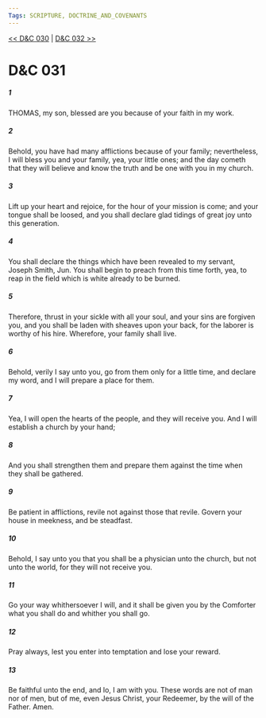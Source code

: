 ```yaml
---
Tags: SCRIPTURE, DOCTRINE_AND_COVENANTS
---
```


[<< D&C 030](DOCTRINE_AND_COVENANTS/D&C_030.md) | [D&C 032 >>](DOCTRINE_AND_COVENANTS/D&C_032.md)

# D&C 031

##### 1

THOMAS, my son, blessed are you because of your faith in my work.

##### 2

Behold, you have had many afflictions because of your family; nevertheless, I will bless you and your family, yea, your little ones; and the day cometh that they will believe and know the truth and be one with you in my church.

##### 3

Lift up your heart and rejoice, for the hour of your mission is come; and your tongue shall be loosed, and you shall declare glad tidings of great joy unto this generation.

##### 4

You shall declare the things which have been revealed to my servant, Joseph Smith, Jun. You shall begin to preach from this time forth, yea, to reap in the field which is white already to be burned.

##### 5

Therefore, thrust in your sickle with all your soul, and your sins are forgiven you, and you shall be laden with sheaves upon your back, for the laborer is worthy of his hire. Wherefore, your family shall live.

##### 6

Behold, verily I say unto you, go from them only for a little time, and declare my word, and I will prepare a place for them.

##### 7

Yea, I will open the hearts of the people, and they will receive you. And I will establish a church by your hand;

##### 8

And you shall strengthen them and prepare them against the time when they shall be gathered.

##### 9

Be patient in afflictions, revile not against those that revile. Govern your house in meekness, and be steadfast.

##### 10

Behold, I say unto you that you shall be a physician unto the church, but not unto the world, for they will not receive you.

##### 11

Go your way whithersoever I will, and it shall be given you by the Comforter what you shall do and whither you shall go.

##### 12

Pray always, lest you enter into temptation and lose your reward.

##### 13

Be faithful unto the end, and lo, I am with you. These words are not of man nor of men, but of me, even Jesus Christ, your Redeemer, by the will of the Father. Amen.
